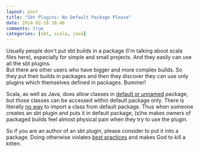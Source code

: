 ```yaml
---
layout: post
title: "Sbt Plugins: No Default Package Please"
date: 2014-02-18 16:46
comments: true
categories: [sbt, scala, java]
---
```


Usually people don't put sbt builds in a package (I'm talking about scala files here), especially for simple and small projects.
And they easily can use all the sbt plugins.   
But there are other users who have bigger and more complex builds.
So they put their builds in packages and then they discover they can use only plugins which themselves defined in packages. Bummer!


Scala, as well as Java, does allow classes in [default or unnamed](http://docs.oracle.com/javase/specs/jls/se7/html/jls-7.html#jls-7.4.2) package, but those classes can be accessed within default package only.
There is literally [no way](http://docs.oracle.com/javase/specs/jls/se7/html/jls-7.html#jls-7.5) to import a class from default package.
Thus when someone creates an sbt plugin and puts it in default package, (s)he makes owners of packaged builds
 feel almost physical pain when they try to use the plugin.


So if you are an author of an sbt plugin, please consider to put it into a package. Doing otherwise violates
[best practices](https://github.com/sbt/sbt/blob/0.13/src/sphinx/Extending/Plugins-Best-Practices.rst#dont-use-default-package)
 and makes God to kill a kitten.
